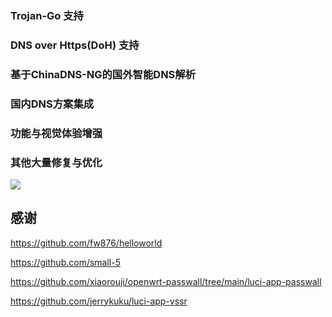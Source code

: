 ### Trojan-Go 支持
### DNS over Https(DoH) 支持
### 基于ChinaDNS-NG的国外智能DNS解析
### 国内DNS方案集成
### 功能与视觉体验增强
### 其他大量修复与优化

![](https://raw.githubusercontent.com/garypang13/luci-app-bypass/main/screenshot.png)

## 感谢
https://github.com/fw876/helloworld

https://github.com/small-5

https://github.com/xiaorouji/openwrt-passwall/tree/main/luci-app-passwall

https://github.com/jerrykuku/luci-app-vssr
